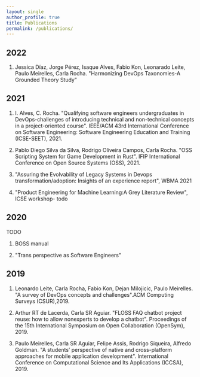 ```yaml
---
layout: single
author_profile: true
title: Publications
permalink: /publications/
---
```


## 2022

1. Jessica Díaz, Jorge Pérez, Isaque Alves, Fabio Kon, Leonarado Leite, Paulo Meirelles, Carla Rocha. "Harmonizing DevOps Taxonomies-A Grounded Theory Study"

## 2021

1. I. Alves, C. Rocha. "Qualifying software engineers undergraduates in DevOps-challenges of introducing technical and non-technical concepts in a project-oriented course".  IEEE/ACM 43rd International Conference on Software Engineering: Software Engineering Education and Training (ICSE-SEET), 2021.

1. Pablo Diego Silva da Silva, Rodrigo Oliveira Campos, Carla Rocha. "OSS Scripting System for Game Development in Rust". IFIP International Conference on Open Source Systems (OSS), 2021.

1. "Assuring the Evolvability of Legacy Systems in Devops transformation/adoption: Insights of an experience report", WBMA 2021

1. "Product Engineering for Machine Learning:A Grey Literature Review", ICSE workshop- todo

## 2020

TODO
1. BOSS manual 

1. "Trans perspective as Software Engineers"


## 2019

1. Leonardo Leite, Carla Rocha, Fabio Kon, Dejan Milojicic, Paulo Meirelles. "A survey of DevOps concepts and challenges".ACM Computing Surveys (CSUR),2019.

1. Arthur RT de Lacerda, Carla SR Aguiar. "FLOSS FAQ chatbot project reuse: how to allow nonexperts to develop a chatbot". Proceedings of the 15th International Symposium on Open Collaboration (OpenSym), 2019.

1. Paulo Meirelles, Carla SR Aguiar, Felipe Assis, Rodrigo Siqueira, Alfredo Goldman. "A students’ perspective of native and cross-platform approaches for mobile application development". International Conference on Computational Science and Its Applications (ICCSA), 2019.

